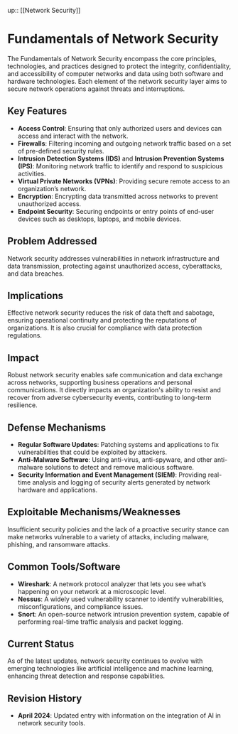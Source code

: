 up:: [[Network Security]]
# Fundamentals of Network Security

The Fundamentals of Network Security encompass the core principles, technologies, and practices designed to protect the integrity, confidentiality, and accessibility of computer networks and data using both software and hardware technologies. Each element of the network security layer aims to secure network operations against threats and interruptions.

## Key Features

- **Access Control**: Ensuring that only authorized users and devices can access and interact with the network.
- **Firewalls**: Filtering incoming and outgoing network traffic based on a set of pre-defined security rules.
- **Intrusion Detection Systems (IDS)** and **Intrusion Prevention Systems (IPS)**: Monitoring network traffic to identify and respond to suspicious activities.
- **Virtual Private Networks (VPNs)**: Providing secure remote access to an organization’s network.
- **Encryption**: Encrypting data transmitted across networks to prevent unauthorized access.
- **Endpoint Security**: Securing endpoints or entry points of end-user devices such as desktops, laptops, and mobile devices.

## Problem Addressed

Network security addresses vulnerabilities in network infrastructure and data transmission, protecting against unauthorized access, cyberattacks, and data breaches.

## Implications

Effective network security reduces the risk of data theft and sabotage, ensuring operational continuity and protecting the reputations of organizations. It is also crucial for compliance with data protection regulations.

## Impact

Robust network security enables safe communication and data exchange across networks, supporting business operations and personal communications. It directly impacts an organization's ability to resist and recover from adverse cybersecurity events, contributing to long-term resilience.

## Defense Mechanisms

- **Regular Software Updates**: Patching systems and applications to fix vulnerabilities that could be exploited by attackers.
- **Anti-Malware Software**: Using anti-virus, anti-spyware, and other anti-malware solutions to detect and remove malicious software.
- **Security Information and Event Management (SIEM)**: Providing real-time analysis and logging of security alerts generated by network hardware and applications.

## Exploitable Mechanisms/Weaknesses

Insufficient security policies and the lack of a proactive security stance can make networks vulnerable to a variety of attacks, including malware, phishing, and ransomware attacks.

## Common Tools/Software

- **Wireshark**: A network protocol analyzer that lets you see what’s happening on your network at a microscopic level.
- **Nessus**: A widely used vulnerability scanner to identify vulnerabilities, misconfigurations, and compliance issues.
- **Snort**: An open-source network intrusion prevention system, capable of performing real-time traffic analysis and packet logging.

## Current Status

As of the latest updates, network security continues to evolve with emerging technologies like artificial intelligence and machine learning, enhancing threat detection and response capabilities.

## Revision History

- **April 2024**: Updated entry with information on the integration of AI in network security tools.